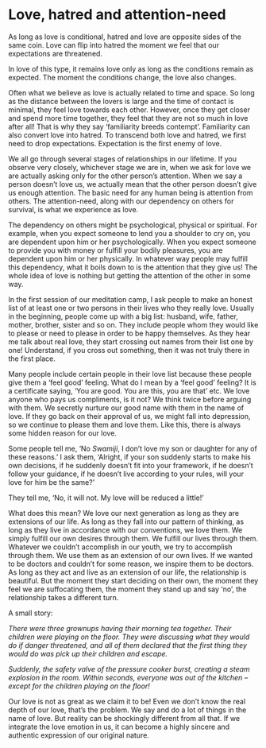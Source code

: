 # Love, hatred and attention-need

As long as love is conditional, hatred and love are opposite sides of the same
coin. Love can flip into hatred the moment we feel that our expectations are
threatened.

In love of this type, it remains love only as long as the conditions remain as
expected. The moment the conditions change, the love also changes.

Often what we believe as love is actually related to time and space. So long as
the distance between the lovers is large and the time of contact is minimal,
they feel love towards each other. However, once they get closer and spend more
time together, they feel that they are not so much in love after all! That is
why they say ‘familiarity breeds contempt’. Familiarity can also convert love
into hatred. To transcend both love and hatred, we first need to drop
expectations. Expectation is the first enemy of love.

We all go through several stages of relationships in our lifetime. If you
observe very closely, whichever stage we are in, when we ask for love we are
actually asking only for the other person’s attention. When we say a person
doesn’t love us, we actually mean that the other person doesn’t give us enough
attention. The basic need for any human being is attention from others. The
attention-need, along with our dependency on others for survival, is what we
experience as love.

The dependency on others might be psychological, physical or spiritual. For
example, when you expect someone to lend you a shoulder to cry on, you are
dependent upon him or her psychologically. When you expect someone to provide
you with money or fulfill your bodily pleasures, you are dependent upon him or
her physically. In whatever way people may fulfill this dependency, what it
boils down to is the attention that they give us! The whole idea of love is
nothing but getting the attention of the other in some way.

In the first session of our meditation camp, I ask people to make an honest list
of at least one or two persons in their lives who they really love. Usually in
the beginning, people come up with a big list: husband, wife, father, mother,
brother, sister and so on. They include people whom they would like to please or
need to please in order to be happy themselves. As they hear me talk about real
love, they start crossing out names from their list one by one! Understand, if
you cross out something, then it was not truly there in the first place.

Many people include certain people in their love list because these people give
them a ‘feel good’ feeling. What do I mean by a ‘feel good’ feeling? It is a
certificate saying, ‘You are good. You are this, you are that’ etc. We love
anyone who pays us compliments, is it not? We think twice before arguing with
them. We secretly nurture our good name with them in the name of love. If they
go back on their approval of us, we might fall into depression, so we continue
to please them and love them. Like this, there is always some hidden reason for
our love.

Some people tell me, ‘No _Swamiji_, I don’t love my son or daughter for any of
these reasons.’ I ask them, ‘Alright, if your son suddenly starts to make his
own decisions, if he suddenly doesn’t fit into your framework, if he doesn’t
follow your guidance, if he doesn’t live according to your rules, will your love
for him be the same?’

They tell me, ‘No, it will not. My love will be reduced a little!’

What does this mean? We love our next generation as long as they are extensions
of our life. As long as they fall into our pattern of thinking, as long as they
live in accordance with our conventions, we love them. We simply fulfill our own
desires through them. We fulfill our lives through them. Whatever we couldn’t
accomplish in our youth, we try to accomplish through them. We use them as an
extension of our own lives. If we wanted to be doctors and couldn’t for some
reason, we inspire them to be doctors. As long as they act and live as an
extension of our life, the relationship is beautiful. But the moment they start
deciding on their own, the moment they feel we are suffocating them, the moment
they stand up and say ‘no’, the relationship takes a different turn.

A small story:

_There were three grownups having their morning tea together. Their children
were playing on the floor. They were discussing what they would do if danger
threatened, and all of them declared that the first thing they would do was pick
up their children and escape._

_Suddenly, the safety valve of the pressure cooker burst, creating a steam
explosion in the room. Within seconds, everyone was out of the kitchen – except
for the children playing on the floor!_

Our love is not as great as we claim it to be! Even we don’t know the real depth
of our love, that’s the problem. We say and do a lot of things in the name of
love. But reality can be shockingly different from all that. If we integrate the
love emotion in us, it can become a highly sincere and authentic expression of
our original nature.
